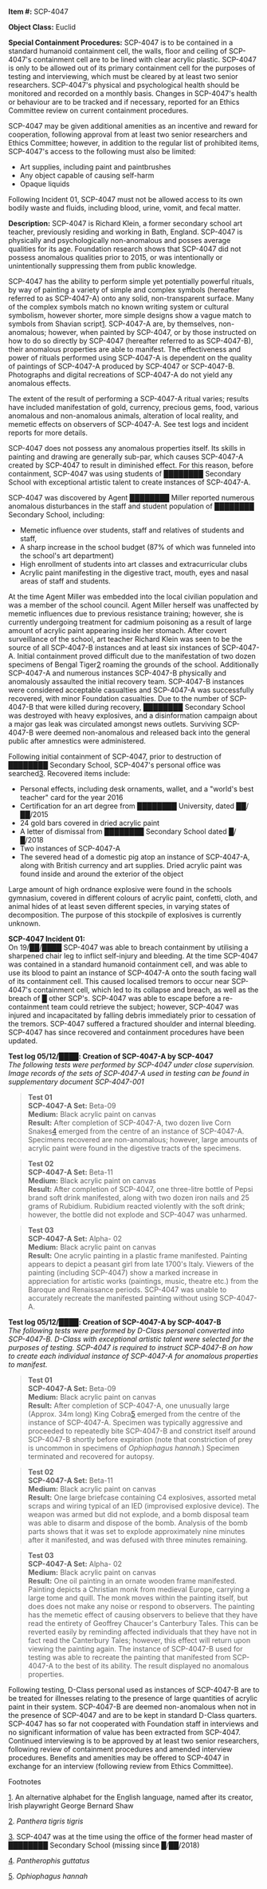 **Item #:** SCP-4047

**Object Class:** Euclid

**Special Containment Procedures:** SCP-4047 is to be contained in a standard humanoid containment cell, the walls, floor and ceiling of SCP-4047's containment cell are to be lined with clear acrylic plastic. SCP-4047 is only to be allowed out of its primary containment cell for the purposes of testing and interviewing, which must be cleared by at least two senior researchers. SCP-4047's physical and psychological health should be monitored and recorded on a monthly basis. Changes in SCP-4047's health or behaviour are to be tracked and if necessary, reported for an Ethics Committee review on current containment procedures.

SCP-4047 may be given additional amenities as an incentive and reward for cooperation, following approval from at least two senior researchers and Ethics Committee; however, in addition to the regular list of prohibited items, SCP-4047's access to the following must also be limited:

*   Art supplies, including paint and paintbrushes
*   Any object capable of causing self-harm
*   Opaque liquids

Following Incident 01, SCP-4047 must not be allowed access to its own bodily waste and fluids, including blood, urine, vomit, and fecal matter.

**Description:** SCP-4047 is Richard Klein, a former secondary school art teacher, previously residing and working in Bath, England. SCP-4047 is physically and psychologically non-anomalous and posses average qualities for its age. Foundation research shows that SCP-4047 did not possess anomalous qualities prior to 2015, or was intentionally or unintentionally suppressing them from public knowledge.

SCP-4047 has the ability to perform simple yet potentially powerful rituals, by way of painting a variety of simple and complex symbols (hereafter referred to as SCP-4047-A) onto any solid, non-transparent surface. Many of the complex symbols match no known writing system or cultural symbolism, however shorter, more simple designs show a vague match to symbols from Shavian script[1](javascript:;). SCP-4047-A are, by themselves, non-anomalous; however, when painted by SCP-4047, or by those instructed on how to do so directly by SCP-4047 (hereafter referred to as SCP-4047-B), their anomalous properties are able to manifest. The effectiveness and power of rituals performed using SCP-4047-A is dependent on the quality of paintings of SCP-4047-A produced by SCP-4047 or SCP-4047-B. Photographs and digital recreations of SCP-4047-A do not yield any anomalous effects.

The extent of the result of performing a SCP-4047-A ritual varies; results have included manifestation of gold, currency, precious gems, food, various anomalous and non-anomalous animals, alteration of local reality, and memetic effects on observers of SCP-4047-A. See test logs and incident reports for more details.

SCP-4047 does not possess any anomalous properties itself. Its skills in painting and drawing are generally sub-par, which causes SCP-4047-A created by SCP-4047 to result in diminished effect. For this reason, before containment, SCP-4047 was using students of ████████ Secondary School with exceptional artistic talent to create instances of SCP-4047-A.

SCP-4047 was discovered by Agent ████████ Miller reported numerous anomalous disturbances in the staff and student population of ████████ Secondary School, including:

*   Memetic influence over students, staff and relatives of students and staff,
*   A sharp increase in the school budget (87% of which was funneled into the school's art department)
*   High enrollment of students into art classes and extracurricular clubs
*   Acrylic paint manifesting in the digestive tract, mouth, eyes and nasal areas of staff and students.

At the time Agent Miller was embedded into the local civilian population and was a member of the school council. Agent Miller herself was unaffected by memetic influences due to previous resistance training; however, she is currently undergoing treatment for cadmium poisoning as a result of large amount of acrylic paint appearing inside her stomach. After covert surveillance of the school, art teacher Richard Klein was seen to be the source of all SCP-4047-B instances and at least six instances of SCP-4047-A. Initial containment proved difficult due to the manifestation of two dozen specimens of Bengal Tiger[2](javascript:;) roaming the grounds of the school. Additionally SCP-4047-A and numerous instances SCP-4047-B physically and anomalously assaulted the initial recovery team. SCP-4047-B instances were considered acceptable casualties and SCP-4047-A was successfully recovered, with minor Foundation casualties. Due to the number of SCP-4047-B that were killed during recovery, ████████ Secondary School was destroyed with heavy explosives, and a disinformation campaign about a major gas leak was circulated amongst news outlets. Surviving SCP-4047-B were deemed non-anomalous and released back into the general public after amnestics were administered.

Following initial containment of SCP-4047, prior to destruction of ████████ Secondary School, SCP-4047's personal office was searched[3](javascript:;). Recovered items include:

*   Personal effects, including desk ornaments, wallet, and a "world's best teacher" card for the year 2016
*   Certification for an art degree from ████████ University, dated ██/██/2015
*   24 gold bars covered in dried acrylic paint
*   A letter of dismissal from ████████ Secondary School dated █/█/2018
*   Two instances of SCP-4047-A
*   The severed head of a domestic pig atop an instance of SCP-4047-A, along with British currency and art supplies. Dried acrylic paint was found inside and around the exterior of the object

Large amount of high ordnance explosive were found in the schools gymnasium, covered in different colours of acrylic paint, confetti, cloth, and animal hides of at least seven different species, in varying states of decomposition. The purpose of this stockpile of explosives is currently unknown.

**SCP-4047 Incident 01:**  
On 19/██/████ SCP-4047 was able to breach containment by utilising a sharpened chair leg to inflict self-injury and bleeding. At the time SCP-4047 was contained in a standard humanoid containment cell, and was able to use its blood to paint an instance of SCP-4047-A onto the south facing wall of its containment cell. This caused localised tremors to occur near SCP-4047's containment cell, which led to its collapse and breach, as well as the breach of █ other SCP's. SCP-4047 was able to escape before a re-containment team could retrieve the subject; however, SCP-4047 was injured and incapacitated by falling debris immediately prior to cessation of the tremors. SCP-4047 suffered a fractured shoulder and internal bleeding. SCP-4047 has since recovered and containment procedures have been updated.

**Test log 05/12/████: Creation of SCP-4047-A by SCP-4047**  
_The following tests were performed by SCP-4047 under close supervision. Image records of the sets of SCP-4047-A used in testing can be found in supplementary document SCP-4047-001_

> **Test 01**  
> **SCP-4047-A Set:** Beta-09  
> **Medium:** Black acrylic paint on canvas  
> **Result:** After completion of SCP-4047-A, two dozen live Corn Snakes[4](javascript:;) emerged from the centre of an instance of SCP-4047-A. Specimens recovered are non-anomalous; however, large amounts of acrylic paint were found in the digestive tracts of the specimens.

> **Test 02**  
> **SCP-4047-A Set:** Beta-11  
> **Medium:** Black acrylic paint on canvas  
> **Result:** After completion of SCP-4047, one three-litre bottle of Pepsi brand soft drink manifested, along with two dozen iron nails and 25 grams of Rubidium. Rubidium reacted violently with the soft drink; however, the bottle did not explode and SCP-4047 was unharmed.

> **Test 03**  
> **SCP-4047-A Set:** Alpha- 02  
> **Medium:** Black acrylic paint on canvas  
> **Result:** One acrylic painting in a plastic frame manifested. Painting appears to depict a peasant girl from late 1700's Italy. Viewers of the painting (including SCP-4047) show a marked increase in appreciation for artistic works (paintings, music, theatre etc.) from the Baroque and Renaissance periods. SCP-4047 was unable to accurately recreate the manifested painting without using SCP-4047-A.

**Test log 05/12/████: Creation of SCP-4047-A by SCP-4047-B**  
_The following tests were performed by D-Class personal converted into SCP-4047-B. D-Class with exceptional artistic talent were selected for the purposes of testing. SCP-4047 is required to instruct SCP-4047-B on how to create each individual instance of SCP-4047-A for anomalous properties to manifest._

> **Test 01**  
> **SCP-4047-A Set:** Beta-09  
> **Medium:** Black acrylic paint on canvas  
> **Result:** After completion of SCP-4047-A, one unusually large (Approx. 34m long) King Cobra[5](javascript:;) emerged from the centre of the instance of SCP-4047-A. Specimen was typically aggressive and proceeded to repeatedly bite SCP-4047-B and constrict itself around SCP-4047-B shortly before expiration (note that constriction of prey is uncommon in specimens of _Ophiophagus hannah._) Specimen terminated and recovered for autopsy.

> **Test 02**  
> **SCP-4047-A Set:** Beta-11  
> **Medium:** Black acrylic paint on canvas  
> **Result:** One large briefcase containing C4 explosives, assorted metal scraps and wiring typical of an IED (improvised explosive device). The weapon was armed but did not explode, and a bomb disposal team was able to disarm and dispose of the bomb. Analysis of the bomb parts shows that it was set to explode approximately nine minutes after it manifested, and was defused with three minutes remaining.

> **Test 03**  
> **SCP-4047-A Set:** Alpha- 02  
> **Medium:** Black acrylic paint on canvas  
> **Result:** One oil painting in an ornate wooden frame manifested. Painting depicts a Christian monk from medieval Europe, carrying a large tome and quill. The monk moves within the painting itself, but does does not make any noise or respond to observers. The painting has the memetic effect of causing observers to believe that they have read the entirety of Geoffrey Chaucer's Canterbury Tales. This can be reverted easily by reminding affected individuals that they have not in fact read the Canterbury Tales; however, this effect will return upon viewing the painting again. The instance of SCP-4047-B used for testing was able to recreate the painting that manifested from SCP-4047-A to the best of its ability. The result displayed no anomalous properties.

Following testing, D-Class personal used as instances of SCP-4047-B are to be treated for illnesses relating to the presence of large quantities of acrylic paint in their system. SCP-4047-B are deemed non-anomalous when not in the presence of SCP-4047 and are to be kept in standard D-Class quarters. SCP-4047 has so far not cooperated with Foundation staff in interviews and no significant information of value has been extracted from SCP-4047. Continued interviewing is to be approved by at least two senior researchers, following review of containment procedures and amended interview procedures. Benefits and amenities may be offered to SCP-4047 in exchange for an interview (following review from Ethics Committee).

Footnotes

[1](javascript:;). An alternative alphabet for the English language, named after its creator, Irish playwright George Bernard Shaw

[2](javascript:;). _Panthera tigris tigris_

[3](javascript:;). SCP-4047 was at the time using the office of the former head master of ████████ Secondary School (missing since █/██/2018)

[4](javascript:;). _Pantherophis guttatus_

[5](javascript:;). _Ophiophagus hannah_